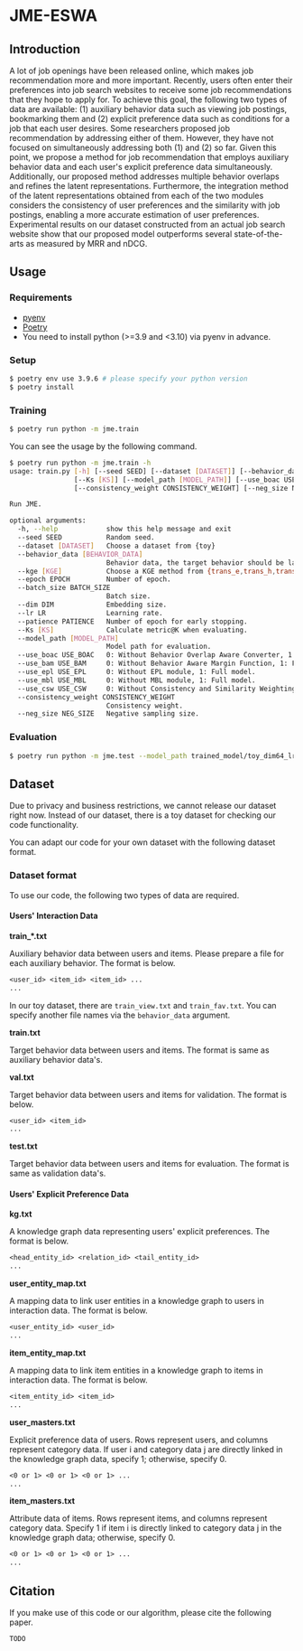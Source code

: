 # JME-ESWA

## Introduction

A lot of job openings have been released online, which makes job recommendation more and more important.
Recently, users often enter their preferences into job search websites to receive some job recommendations that they hope to apply for.
To achieve this goal, the following two types of data are available: (1) auxiliary behavior data such as viewing job postings, bookmarking them and (2) explicit preference data such as conditions for a job that each user desires.
Some researchers proposed job recommendation by addressing either of them.
However, they have not focused on simultaneously addressing both (1) and (2) so far. Given this point, we propose a method for job recommendation that employs auxiliary behavior data and each user's explicit preference data simultaneously.
Additionally, our proposed method addresses multiple behavior overlaps and refines the latent representations.
Furthermore, the integration method of the latent representations obtained from each of the two modules considers the consistency of user preferences and the similarity with job postings, enabling a more accurate estimation of user preferences.
Experimental results on our dataset constructed from an actual job search website show that our proposed model outperforms several state-of-the-arts as measured by MRR and nDCG.

## Usage

### Requirements

- [pyenv](https://github.com/pyenv/pyenv)
- [Poetry](https://github.com/python-poetry/poetry)
- You need to install python (>=3.9 and <3.10) via pyenv in advance.

### Setup

```sh
$ poetry env use 3.9.6 # please specify your python version
$ poetry install
```

### Training

```sh
$ poetry run python -m jme.train
```

You can see the usage by the following command.

```sh
$ poetry run python -m jme.train -h
usage: train.py [-h] [--seed SEED] [--dataset [DATASET]] [--behavior_data [BEHAVIOR_DATA]] [--kge [KGE]] [--epoch EPOCH] [--batch_size BATCH_SIZE] [--dim DIM] [--lr LR] [--patience PATIENCE]
                [--Ks [KS]] [--model_path [MODEL_PATH]] [--use_boac USE_BOAC] [--use_bam USE_BAM] [--use_epl USE_EPL] [--use_mbl USE_MBL] [--use_csw USE_CSW]
                [--consistency_weight CONSISTENCY_WEIGHT] [--neg_size NEG_SIZE]

Run JME.

optional arguments:
  -h, --help            show this help message and exit
  --seed SEED           Random seed.
  --dataset [DATASET]   Choose a dataset from {toy}
  --behavior_data [BEHAVIOR_DATA]
                        Behavior data, the target behavior should be last.
  --kge [KGE]           Choose a KGE method from {trans_e,trans_h,trans_r,dist_mult,compl_ex,kg2e,conv_e}
  --epoch EPOCH         Number of epoch.
  --batch_size BATCH_SIZE
                        Batch size.
  --dim DIM             Embedding size.
  --lr LR               Learning rate.
  --patience PATIENCE   Number of epoch for early stopping.
  --Ks [KS]             Calculate metric@K when evaluating.
  --model_path [MODEL_PATH]
                        Model path for evaluation.
  --use_boac USE_BOAC   0: Without Behavior Overlap Aware Converter, 1: Full model.
  --use_bam USE_BAM     0: Without Behavior Aware Margin Function, 1: Full model.
  --use_epl USE_EPL     0: Without EPL module, 1: Full model.
  --use_mbl USE_MBL     0: Without MBL module, 1: Full model.
  --use_csw USE_CSW     0: Without Consistency and Similarity Weighting, 1: Full model.
  --consistency_weight CONSISTENCY_WEIGHT
                        Consistency weight.
  --neg_size NEG_SIZE   Negative sampling size.
```

### Evaluation

```sh
$ poetry run python -m jme.test --model_path trained_model/toy_dim64_lr0.0001_trans_e/best.pth # please specify your model path
```

## Dataset

Due to privacy and business restrictions, we cannot release our dataset right now.
Instead of our dataset, there is a toy dataset for checking our code functionality.

You can adapt our code for your own dataset with the following dataset format.

### Dataset format

To use our code, the following two types of data are required.

#### Users' Interaction Data

**train_*.txt**

Auxiliary behavior data between users and items.
Please prepare a file for each auxiliary behavior.
The format is below.

```txt
<user_id> <item_id> <item_id> ...
...
```

In our toy dataset, there are `train_view.txt` and `train_fav.txt`.
You can specify another file names via the `behavior_data` argument.

**train.txt**

Target behavior data between users and items.
The format is same as auxiliary behavior data's.

**val.txt**

Target behavior data between users and items for validation.
The format is below.

```txt
<user_id> <item_id>
...
```

**test.txt**

Target behavior data between users and items for evaluation.
The format is same as validation data's.

#### Users' Explicit Preference Data

**kg.txt**

A knowledge graph data representing users' explicit preferences.
The format is below.

```txt
<head_entity_id> <relation_id> <tail_entity_id>
...
```

**user_entity_map.txt**

A mapping data to link user entities in a knowledge graph to users in interaction data.
The format is below.

```txt
<user_entity_id> <user_id>
...
```

**item_entity_map.txt**

A mapping data to link item entities in a knowledge graph to items in interaction data.
The format is below.

```txt
<item_entity_id> <item_id>
...
```

**user_masters.txt**

Explicit preference data of users.
Rows represent users, and columns represent category data.
If user i and category data j are directly linked in the knowledge graph data, specify 1; otherwise, specify 0.

```txt
<0 or 1> <0 or 1> <0 or 1> ...
...
```

**item_masters.txt**

Attribute data of items.
Rows represent items, and columns represent category data.
Specify 1 if item i is directly linked to category data j in the knowledge graph data; otherwise, specify 0.

```txt
<0 or 1> <0 or 1> <0 or 1> ...
...
```

## Citation

If you make use of this code or our algorithm, please cite the following paper.

```txt
TODO
```
